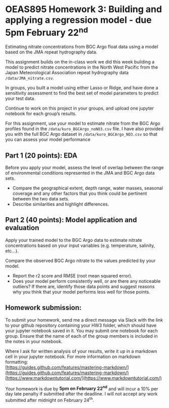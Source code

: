 # OEAS895 Homework 3: Building and applying a regression model - due 5pm February 22<sup>nd</sup>

Estimating nitrate concentrations from BGC Argo float data using a model based on the JMA repeat hydrography data.

This assignment builds on the in-class work we did this week building a model to predict nitrate concentrations in the North West Pacific from the Japan Meteorological Association repeat hydrography data `/data/JMA_nitrate.csv`. 

In groups, you built a model using either Lasso or Ridge, and have done a sensitivity assessment to find the best set of model parameters to predict your test data.

Continue to work on this project in your groups, and upload one jupyter notebook for each group’s results.

For this assignment, use your model to estimate nitrate from the BGC Argo profiles found in the `/data/kuro_BGCArgo_noNO3.csv` file. I have also provided you with the full BGC Argo dataset in `/data/kuro_BGCArgo_NO3.csv` so that you can assess your model performance

## Part 1 (20 points): EDA
Before you apply your model, assess the level of overlap between the range of environmental conditions represented in the JMA and BGC Argo data sets. 
* Compare the geographical extent, depth range, water masses, seasonal coverage and any other factors that you think could be pertinent between the two data sets.
* Describe similarities and highlight differences.

## Part 2 (40 points): Model application and evaluation
Apply your trained model to the BGC Argo data to estimate nitrate concentrations based on your input variables (e.g. temperature, salinity, etc…).

Compare the observed BGC Argo nitrate to the values predicted by your model. 
* Report the r2 score and RMSE (root mean squared error). 
* Does your model perform consistently well, or are there any noticeable outliers? If there are, identify those data points and suggest reasons why you think that your model performs less well for those points.

## Homework submission:
To submit your homework, send me a direct message via Slack with the link to your github repository containing your HW3 folder, which should have your jupyter notebook saved in it. You may submit one notebook for each group. Ensure that the name of each of the group members is included in the notes in your notebook.

Where I ask for written analysis of your results, write it up in a markdown cell in your jupyter notebook.
For more information on markdown formatting:   
[https://guides.github.com/features/mastering-markdown/](https://guides.github.com/features/mastering-markdown/)  
[https://www.markdowntutorial.com/](https://www.markdowntutorial.com/)

Your homework is due by **5pm on February 22<sup>nd</sup>** and will incur a 10% per day late penalty if submitted after the deadline. I will not accept any work submitted after midnight on February 24<sup>th</sup>.
